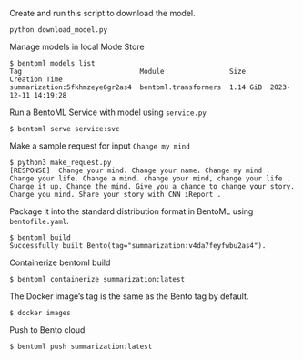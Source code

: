 Create and run this script to download the model.

```
python download_model.py
```

Manage models in local Mode Store

```
$ bentoml models list
Tag                             Module                Size      Creation Time
summarization:5fkhmzeye6gr2as4  bentoml.transformers  1.14 GiB  2023-12-11 14:19:28
```

Run a BentoML Service with model using `service.py`

```
$ bentoml serve service:svc
```

Make a sample request for input `Change my mind`

```
$ python3 make_request.py
[RESPONSE]  Change your mind. Change your name. Change my mind . Change your life. Change a mind. change your mind, change your life . Change it up. Change the mind. Give you a chance to change your story. Change you mind. Share your story with CNN iReport .
```

Package it into the standard distribution format in BentoML using `bentofile.yaml`.

```
$ bentoml build
Successfully built Bento(tag="summarization:v4da7feyfwbu2as4").
```

Containerize bentoml build

```
$ bentoml containerize summarization:latest
```

The Docker image’s tag is the same as the Bento tag by default.

```
$ docker images
```

Push to Bento cloud

```
$ bentoml push summarization:latest
```
